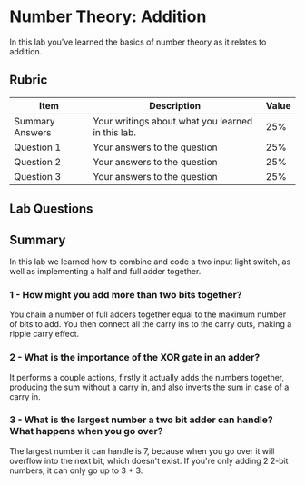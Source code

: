 # Number Theory: Addition

In this lab you've learned the basics of number theory as it relates to addition.

## Rubric

| Item | Description | Value |
| ---- | ----------- | ----- |
| Summary Answers | Your writings about what you learned in this lab. | 25% |
| Question 1 | Your answers to the question | 25% |
| Question 2 | Your answers to the question | 25% |
| Question 3 | Your answers to the question | 25% |

## Lab Questions

## Summary
  In this lab we learned how to combine and code a two input light switch, as well as implementing a half and full adder together.   

### 1 - How might you add more than two bits together?
  You chain a number of full adders together equal to the maximum number of bits to add. You then connect all the carry ins to the carry outs, making a ripple carry effect.

### 2 - What is the importance of the XOR gate in an adder?
  It performs a couple actions, firstly it actually adds the numbers together, producing the sum without a carry in, and also inverts the sum in case of a carry in.

### 3 - What is the largest number a two bit adder can handle? What happens when you go over?
  The largest number it can handle is 7, because when you go over it will overflow into the next bit, which doesn't exist. If you're only adding 2 2-bit numbers, it can only go up to 3 + 3.
